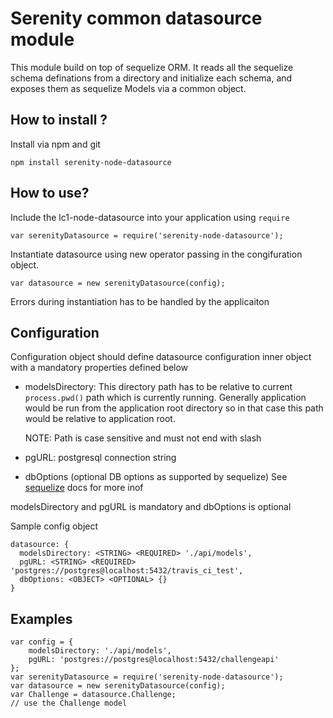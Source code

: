 Serenity common datasource module
===

This module build on top of sequelize ORM.
It reads all the sequelize schema definations from a directory and initialize each schema, and exposes them as sequelize Models via a common object.

## How to install ?

Install via npm and git

```
npm install serenity-node-datasource
```

## How to use?

Include the lc1-node-datasource into your application using ```require```
```
var serenityDatasource = require('serenity-node-datasource');
```

Instantiate datasource using new operator passing in the congifuration object.

```
var datasource = new serenityDatasource(config);
```

Errors during instantiation has to be handled by the applicaiton

## Configuration

Configuration object should define datasource configuration inner object with a mandatory properties defined below

- modelsDirectory: This directory path has to be relative to current ```process.pwd()``` path which is currently running. Generally application would be run from the application root directory so in that case this path would be relative to application root.

    NOTE: Path is case sensitive and must not end with slash

- pgURL: postgresql connection string
- dbOptions (optional DB options as supported by sequelize)
  See [sequelize](http://sequelize.readthedocs.org/en/latest) docs for more inof

modelsDirectory and pgURL is mandatory and dbOptions is optional

Sample config object
```
datasource: {
  modelsDirectory: <STRING> <REQUIRED> './api/models',
  pgURL: <STRING> <REQUIRED> 'postgres://postgres@localhost:5432/travis_ci_test',
  dbOptions: <OBJECT> <OPTIONAL> {}
}
```

## Examples

```
var config = {
    modelsDirectory: './api/models',
    pgURL: 'postgres://postgres@localhost:5432/challengeapi'
};
var serenityDatasource = require('serenity-node-datasource');
var datasource = new serenityDatasource(config);
var Challenge = datasource.Challenge;
// use the Challenge model
```
